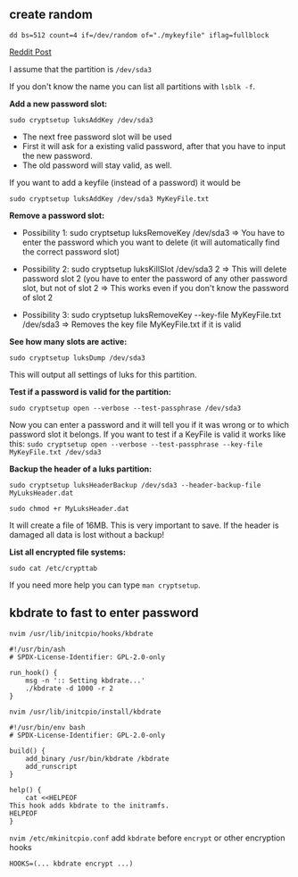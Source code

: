## create random
````shell
dd bs=512 count=4 if=/dev/random of="./mykeyfile" iflag=fullblock
````
[Reddit Post](https://askubuntu.com/questions/1319688/luks-how-can-i-add-more-password-slots-or-remove-change-a-password)

I assume that the partition is ````/dev/sda3````

If you don't know the name you can list all partitions with ````lsblk -f````.

**Add a new password slot:**

````sudo cryptsetup luksAddKey /dev/sda3````
 - The next free password slot will be used
 - First it will ask for a existing valid password, after that you have to input the new password.
 - The old password will stay valid, as well.
   
If you want to add a keyfile (instead of a password) it would be

````sudo cryptsetup luksAddKey /dev/sda3 MyKeyFile.txt````

**Remove a password slot:** 

 - Possibility 1: sudo cryptsetup luksRemoveKey /dev/sda3
   => You have to enter the password which you want to delete (it will automatically find the correct password slot)
 
 - Possibility 2: sudo cryptsetup luksKillSlot /dev/sda3 2
=> This will delete password slot 2 (you have to enter the password of any other password slot, but not of slot 2
=> This works even if you don't know the password of slot 2

- Possibility 3: sudo cryptsetup luksRemoveKey --key-file MyKeyFile.txt /dev/sda3
=> Removes the key file MyKeyFile.txt if it is valid

**See how many slots are active:**

````sudo cryptsetup luksDump /dev/sda3````

This will output all settings of luks for this partition.

**Test if a password is valid for the partition:**

````sudo cryptsetup open --verbose --test-passphrase /dev/sda3````

Now you can enter a password and it will tell you if it was wrong or to which password slot it belongs.
If you want to test if a KeyFile is valid it works like this:
````sudo cryptsetup open --verbose --test-passphrase --key-file MyKeyFile.txt /dev/sda3````

**Backup the header of a luks partition:**

````sudo cryptsetup luksHeaderBackup /dev/sda3 --header-backup-file MyLuksHeader.dat````

````sudo chmod +r MyLuksHeader.dat````

It will create a file of 16MB.
This is very important to save. If the header is damaged all data is lost without a backup!

**List all encrypted file systems:**

````sudo cat /etc/crypttab````

If you need more help you can type ````man cryptsetup````.

## kbdrate to fast to enter password

`nvim /usr/lib/initcpio/hooks/kbdrate`
```
#!/usr/bin/ash
# SPDX-License-Identifier: GPL-2.0-only

run_hook() {
    msg -n ':: Setting kbdrate...'
    ./kbdrate -d 1000 -r 2
}
```
`nvim /usr/lib/initcpio/install/kbdrate`
```
#!/usr/bin/env bash
# SPDX-License-Identifier: GPL-2.0-only

build() {
    add_binary /usr/bin/kbdrate /kbdrate
    add_runscript
}

help() {
    cat <<HELPEOF
This hook adds kbdrate to the initramfs.
HELPEOF
}
```
`nvim /etc/mkinitcpio.conf` add `kbdrate` before `encrypt` or other encryption hooks

`HOOKS=(... kbdrate encrypt ...)`

